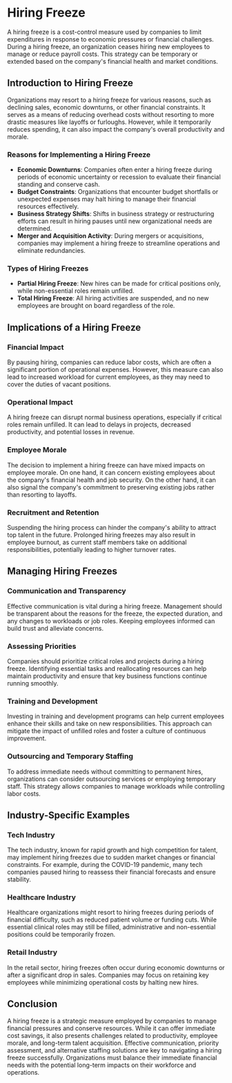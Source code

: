 # Hiring Freeze

A hiring freeze is a cost-control measure used by companies to limit expenditures in response to economic pressures or financial challenges. During a hiring freeze, an organization ceases hiring new employees to manage or reduce payroll costs. This strategy can be temporary or extended based on the company's financial health and market conditions.

## Introduction to Hiring Freeze

Organizations may resort to a hiring freeze for various reasons, such as declining sales, economic downturns, or other financial constraints. It serves as a means of reducing overhead costs without resorting to more drastic measures like layoffs or furloughs. However, while it temporarily reduces spending, it can also impact the company's overall productivity and morale.

### Reasons for Implementing a Hiring Freeze

- **Economic Downturns**: Companies often enter a hiring freeze during periods of economic uncertainty or recession to evaluate their financial standing and conserve cash.
- **Budget Constraints**: Organizations that encounter budget shortfalls or unexpected expenses may halt hiring to manage their financial resources effectively.
- **Business Strategy Shifts**: Shifts in business strategy or restructuring efforts can result in hiring pauses until new organizational needs are determined.
- **Merger and Acquisition Activity**: During mergers or acquisitions, companies may implement a hiring freeze to streamline operations and eliminate redundancies.

### Types of Hiring Freezes

- **Partial Hiring Freeze**: New hires can be made for critical positions only, while non-essential roles remain unfilled.
- **Total Hiring Freeze**: All hiring activities are suspended, and no new employees are brought on board regardless of the role.

## Implications of a Hiring Freeze

### Financial Impact

By pausing hiring, companies can reduce labor costs, which are often a significant portion of operational expenses. However, this measure can also lead to increased workload for current employees, as they may need to cover the duties of vacant positions.

### Operational Impact

A hiring freeze can disrupt normal business operations, especially if critical roles remain unfilled. It can lead to delays in projects, decreased productivity, and potential losses in revenue.

### Employee Morale

The decision to implement a hiring freeze can have mixed impacts on employee morale. On one hand, it can concern existing employees about the company's financial health and job security. On the other hand, it can also signal the company's commitment to preserving existing jobs rather than resorting to layoffs.

### Recruitment and Retention

Suspending the hiring process can hinder the company's ability to attract top talent in the future. Prolonged hiring freezes may also result in employee burnout, as current staff members take on additional responsibilities, potentially leading to higher turnover rates.

## Managing Hiring Freezes

### Communication and Transparency

Effective communication is vital during a hiring freeze. Management should be transparent about the reasons for the freeze, the expected duration, and any changes to workloads or job roles. Keeping employees informed can build trust and alleviate concerns.

### Assessing Priorities

Companies should prioritize critical roles and projects during a hiring freeze. Identifying essential tasks and reallocating resources can help maintain productivity and ensure that key business functions continue running smoothly.

### Training and Development

Investing in training and development programs can help current employees enhance their skills and take on new responsibilities. This approach can mitigate the impact of unfilled roles and foster a culture of continuous improvement.

### Outsourcing and Temporary Staffing

To address immediate needs without committing to permanent hires, organizations can consider outsourcing services or employing temporary staff. This strategy allows companies to manage workloads while controlling labor costs.

## Industry-Specific Examples

### Tech Industry

The tech industry, known for rapid growth and high competition for talent, may implement hiring freezes due to sudden market changes or financial constraints. For example, during the COVID-19 pandemic, many tech companies paused hiring to reassess their financial forecasts and ensure stability.

### Healthcare Industry

Healthcare organizations might resort to hiring freezes during periods of financial difficulty, such as reduced patient volume or funding cuts. While essential clinical roles may still be filled, administrative and non-essential positions could be temporarily frozen.

### Retail Industry

In the retail sector, hiring freezes often occur during economic downturns or after a significant drop in sales. Companies may focus on retaining key employees while minimizing operational costs by halting new hires.

## Conclusion

A hiring freeze is a strategic measure employed by companies to manage financial pressures and conserve resources. While it can offer immediate cost savings, it also presents challenges related to productivity, employee morale, and long-term talent acquisition. Effective communication, priority assessment, and alternative staffing solutions are key to navigating a hiring freeze successfully. Organizations must balance their immediate financial needs with the potential long-term impacts on their workforce and operations.